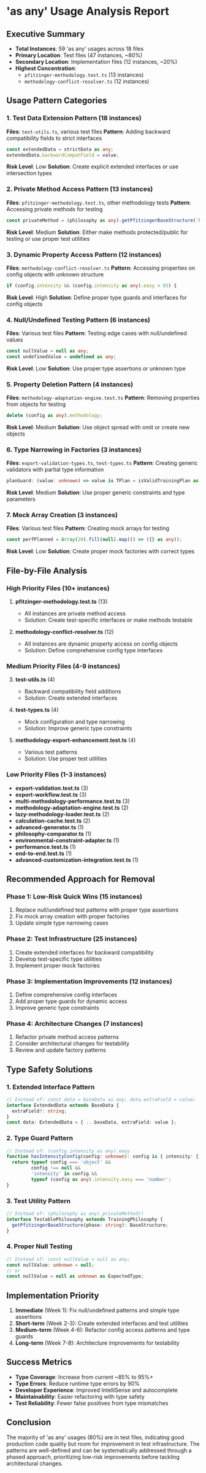 # 'as any' Usage Analysis Report

## Executive Summary

- **Total Instances**: 59 'as any' usages across 18 files
- **Primary Location**: Test files (47 instances, ~80%)
- **Secondary Location**: Implementation files (12 instances, ~20%)
- **Highest Concentration**: 
  - `pfitzinger-methodology.test.ts` (13 instances)
  - `methodology-conflict-resolver.ts` (12 instances)

## Usage Pattern Categories

### 1. **Test Data Extension Pattern** (18 instances)
**Files**: `test-utils.ts`, various test files
**Pattern**: Adding backward compatibility fields to strict interfaces
```typescript
const extendedData = strictData as any;
extendedData.backwardCompatField = value;
```
**Risk Level**: Low
**Solution**: Create explicit extended interfaces or use intersection types

### 2. **Private Method Access Pattern** (13 instances)
**Files**: `pfitzinger-methodology.test.ts`, other methodology tests
**Pattern**: Accessing private methods for testing
```typescript
const privateMethod = (philosophy as any).getPfitzingerBaseStructure('build');
```
**Risk Level**: Medium
**Solution**: Either make methods protected/public for testing or use proper test utilities

### 3. **Dynamic Property Access Pattern** (12 instances)
**Files**: `methodology-conflict-resolver.ts`
**Pattern**: Accessing properties on config objects with unknown structure
```typescript
if (config.intensity && (config.intensity as any).easy < 85) {
```
**Risk Level**: High
**Solution**: Define proper type guards and interfaces for config objects

### 4. **Null/Undefined Testing Pattern** (6 instances)
**Files**: Various test files
**Pattern**: Testing edge cases with null/undefined values
```typescript
const nullValue = null as any;
const undefinedValue = undefined as any;
```
**Risk Level**: Low
**Solution**: Use proper type assertions or unknown type

### 5. **Property Deletion Pattern** (4 instances)
**Files**: `methodology-adaptation-engine.test.ts`
**Pattern**: Removing properties from objects for testing
```typescript
delete (config as any).methodology;
```
**Risk Level**: Medium
**Solution**: Use object spread with omit or create new objects

### 6. **Type Narrowing in Factories** (3 instances)
**Files**: `export-validation-types.ts`, `test-types.ts`
**Pattern**: Creating generic validators with partial type information
```typescript
planGuard: (value: unknown) => value is TPlan = isValidTrainingPlan as any
```
**Risk Level**: Medium
**Solution**: Use proper generic constraints and type parameters

### 7. **Mock Array Creation** (3 instances)
**Files**: Various test files
**Pattern**: Creating mock arrays for testing
```typescript
const perfPlanned = Array(20).fill(null).map(() => ({} as any));
```
**Risk Level**: Low
**Solution**: Create proper mock factories with correct types

## File-by-File Analysis

### High Priority Files (10+ instances)
1. **pfitzinger-methodology.test.ts** (13)
   - All instances are private method access
   - Solution: Create test-specific interfaces or make methods testable

2. **methodology-conflict-resolver.ts** (12)
   - All instances are dynamic property access on config objects
   - Solution: Define comprehensive config type interfaces

### Medium Priority Files (4-9 instances)
3. **test-utils.ts** (4)
   - Backward compatibility field additions
   - Solution: Create extended interfaces

4. **test-types.ts** (4)
   - Mock configuration and type narrowing
   - Solution: Improve generic type constraints

5. **methodology-export-enhancement.test.ts** (4)
   - Various test patterns
   - Solution: Use proper test utilities

### Low Priority Files (1-3 instances)
- **export-validation.test.ts** (3)
- **export-workflow.test.ts** (3)
- **multi-methodology-performance.test.ts** (3)
- **methodology-adaptation-engine.test.ts** (2)
- **lazy-methodology-loader.test.ts** (2)
- **calculation-cache.test.ts** (2)
- **advanced-generator.ts** (1)
- **philosophy-comparator.ts** (1)
- **environmental-constraint-adapter.ts** (1)
- **performance.test.ts** (1)
- **end-to-end.test.ts** (1)
- **advanced-customization-integration.test.ts** (1)

## Recommended Approach for Removal

### Phase 1: Low-Risk Quick Wins (15 instances)
1. Replace null/undefined test patterns with proper type assertions
2. Fix mock array creation with proper factories
3. Update simple type narrowing cases

### Phase 2: Test Infrastructure (25 instances)
1. Create extended interfaces for backward compatibility
2. Develop test-specific type utilities
3. Implement proper mock factories

### Phase 3: Implementation Improvements (12 instances)
1. Define comprehensive config interfaces
2. Add proper type guards for dynamic access
3. Improve generic type constraints

### Phase 4: Architecture Changes (7 instances)
1. Refactor private method access patterns
2. Consider architectural changes for testability
3. Review and update factory patterns

## Type Safety Solutions

### 1. Extended Interface Pattern
```typescript
// Instead of: const data = baseData as any; data.extraField = value;
interface ExtendedData extends BaseData {
  extraField?: string;
}
const data: ExtendedData = { ...baseData, extraField: value };
```

### 2. Type Guard Pattern
```typescript
// Instead of: (config.intensity as any).easy
function hasIntensityConfig(config: unknown): config is { intensity: { easy: number } } {
  return typeof config === 'object' && 
         config !== null && 
         'intensity' in config &&
         typeof (config as any).intensity.easy === 'number';
}
```

### 3. Test Utility Pattern
```typescript
// Instead of: (philosophy as any).privateMethod()
interface TestablePhilosophy extends TrainingPhilosophy {
  getPfitzingerBaseStructure(phase: string): BaseStructure;
}
```

### 4. Proper Null Testing
```typescript
// Instead of: const nullValue = null as any;
const nullValue: unknown = null;
// or
const nullValue = null as unknown as ExpectedType;
```

## Implementation Priority

1. **Immediate** (Week 1): Fix null/undefined patterns and simple type assertions
2. **Short-term** (Week 2-3): Create extended interfaces and test utilities
3. **Medium-term** (Week 4-6): Refactor config access patterns and type guards
4. **Long-term** (Week 7-8): Architecture improvements for testability

## Success Metrics

- **Type Coverage**: Increase from current ~85% to 95%+
- **Type Errors**: Reduce runtime type errors by 90%
- **Developer Experience**: Improved IntelliSense and autocomplete
- **Maintainability**: Easier refactoring with type safety
- **Test Reliability**: Fewer false positives from type mismatches

## Conclusion

The majority of 'as any' usages (80%) are in test files, indicating good production code quality but room for improvement in test infrastructure. The patterns are well-defined and can be systematically addressed through a phased approach, prioritizing low-risk improvements before tackling architectural changes.